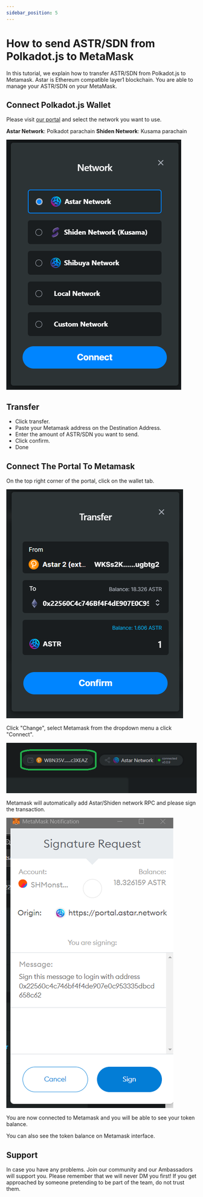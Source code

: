 ```yaml
---
sidebar_position: 5
---
```


# How to send ASTR/SDN from Polkadot.js to MetaMask

In this tutorial, we explain how to transfer ASTR/SDN from Polkadot.js to Metamask. Astar is Ethereum compatible layer1 blockchain. You are able to manage your ASTR/SDN on your MetaMask.

## Connect Polkadot.js Wallet

Please visit [our portal](https://portal.astar.network/#/balance/wallet) and select the network you want to use.

**Astar Network**: Polkadot parachain
**Shiden Network**: Kusama parachain

![16](img/16.png)

## Transfer

- Click transfer.
- Paste your Metamask address on the Destination Address.
- Enter the amount of ASTR/SDN you want to send.
- Click confirm.
- Done

## Connect The Portal To Metamask

On the top right corner of the portal, click on the wallet tab.

![17](img/17.png)

Click "Change", select Metamask from the dropdown menu a click "Connect".

![18](img/18.png)

Metamask will automatically add Astar/Shiden network RPC and please sign the transaction.

![19](img/19.png)

You are now connected to Metamask and you will be able to see your token balance.

You can also see the token balance on Metamask interface.

## Support

In case you have any problems. Join our community and our Ambassadors will support you. Please remember that we will never DM you first! If you get approached by someone pretending to be part of the team, do not trust them.
